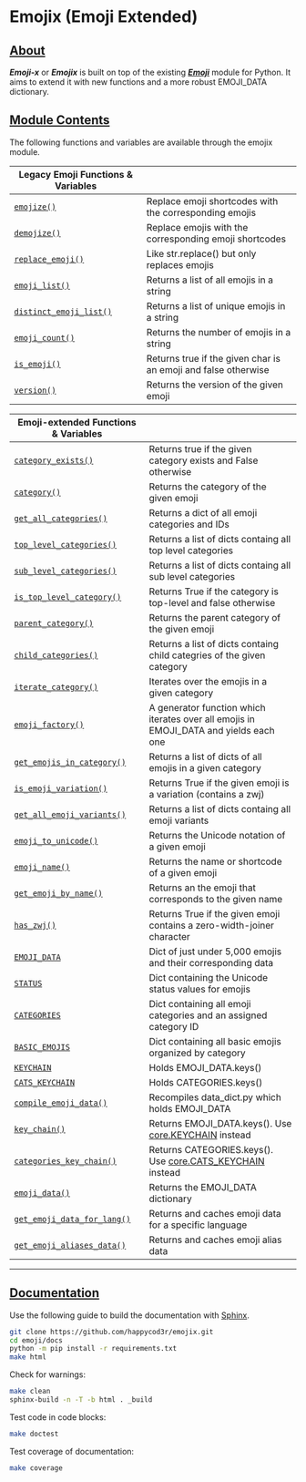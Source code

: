 # Emojix (Emoji Extended)

## [About](#about)
***Emoji-x*** or ***Emojix*** is built on top of the existing ***[Emoji](https://pypi.org/project/emoji/)*** module for Python. It aims to extend it with new functions and a more robust EMOJI_DATA dictionary.

## [Module Contents](#module-contents)
The following functions and variables are available through the emojix module.

| **Legacy Emoji Functions & Variables**                                                                           |                                                              |
|-----------------------------------------------------------------------------------------------|--------------------------------------------------------------|
| [`emojize()`](https://carpedm20.github.io/emoji/docs/#emoji.emojize)                          | Replace emoji shortcodes with the corresponding emojis                    |
| [`demojize()`](https://carpedm20.github.io/emoji/docs/#emoji.demojize)                        | Replace emojis with the corresponding emoji shortcodes                  |
| [`replace_emoji()`](https://carpedm20.github.io/emoji/docs/#emoji.replace_emoji)              | Like str.replace() but only replaces emojis
| [`emoji_list()`](https://carpedm20.github.io/emoji/docs/#emoji.emoji_list)                    | Returns a list of all emojis in a string
| [`distinct_emoji_list()`](https://carpedm20.github.io/emoji/docs/#emoji.distinct_emoji_list)  | Returns a list of unique emojis in a string
| [`emoji_count()`](https://carpedm20.github.io/emoji/docs/#emoji.emoji_count)                  | Returns the number of emojis in a string
| [`is_emoji()`](https://carpedm20.github.io/emoji/docs/#emoji.is_emoji)                        | Returns true if the given char is an emoji and false otherwise
| [`version()`](https://carpedm20.github.io/emoji/docs/#emoji.version)                          | Returns the version of the given emoji

| **Emoji-extended Functions & Variables**                                                                           |                                                              |
|-----------------------------------------------------------------------------------------------|--------------------------------------------------------------|
| [`category_exists()`](https://happycod3r.github.io/emojix/docs/#emojix.category_exists)         | Returns true if the given category exists and False otherwise
| [`category()`](https://happycod3r.github.io/emojix/docs/#emojix.category)                      | Returns the category of the given emoji
| [`get_all_categories()`](https://happycod3r.github.io/emojix/docs/#emojix.get_all_categories)  | Returns a dict of all emoji categories and IDs
| [`top_level_categories()`](https://happycod3r.github.io/emojix/docs/#emojix.top_level_categories) | Returns a list of dicts containg all top level categories
| [`sub_level_categories()`](https://happycod3r.github.io/emojix/docs/#emojix.sub_level_categories) | Returns a list of dicts containg all sub level categories
| [`is_top_level_category()`](https://happycod3r.github.io/emojix/docs/#emojix.is_top_level_category) | Returns True if the category is top-level and false otherwise
| [`parent_category()`](https://happycod3r.github.io/emojix/docs/#emojix.parent_category)          | Returns the parent category of the given emoji
| [`child_categories()`](https://happycod3r.github.io/emojix/docs/#emojix.child_categories)        | Returns a list of dicts containg child categries of the given category 
| [`iterate_category()`](https://happycod3r.github.io/emojix/docs/#emojix.iterate_category)        | Iterates over the emojis in a given category
| [`emoji_factory()`](https://happycod3r.github.io/emojix/docs/#emojix.emoji_factory)              | A generator function which iterates over all emojis in EMOJI_DATA and yields each one
| [`get_emojis_in_category()`](https://happycod3r.github.io/emojix/docs/#emojix.get_emojis_in_category)  | Returns a list of dicts of all emojis in a given category
| [`is_emoji_variation()`](https://happycod3r.github.io/emojix/docs/#emojix.is_emoji_variation)        | Returns True if the given emoji is a variation (contains a zwj)
| [`get_all_emoji_variants()`](https://happycod3r.github.io/emojix/docs/#emojix.get_all_emoji_variants) | Returns a list of dicts containg all emoji variants 
| [`emoji_to_unicode()`](https://happycod3r.github.io/emojix/docs/#emojix.emoji_to_unicode)    | Returns the Unicode notation of a given emoji
| [`emoji_name()`](https://happycod3r.github.io/emojix/docs/#emojix.emoji_name)      | Returns the name or shortcode of a given emoji
| [`get_emoji_by_name()`](https://happycod3r.github.io/emojix/docs/#emojix.get_emoji_by_name)        | Returns an the emoji that corresponds to the given name
| [`has_zwj()`](https://happycod3r.github.io/emojix/docs/#emojix.has_zwj)        | Returns True if the given emoji contains a zero-width-joiner character
| [`EMOJI_DATA`](https://happycod3r.github.io/emojix/docs/#emojix.EMOJI_DATA)                      | Dict of just under 5,000 emojis and their corresponding data
| [`STATUS`](https://carpedm20.github.io/emoji/docs/#emoji.STATUS)                               | Dict containing the Unicode status values for emojis
| [`CATEGORIES`](https://happycod3r.github.io/emojix/docs/#emojix.CATEGORIES)                     | Dict containing all emoji categories and an assigned category ID
| [`BASIC_EMOJIS`](https://happycod3r.github.io/emojix/docs/#emojix.BASIC_EMOJIS)                 | Dict containing all basic emojis organized by category
| [`KEYCHAIN`](https://happycod3r.github.io/emojix/docs/#emojix.KEYCHAIN)                        | Holds EMOJI_DATA.keys()
| [`CATS_KEYCHAIN`](https://happycod3r.github.io/emojix/docs/#emojix.CATS_KEYCHAIN)        | Holds CATEGORIES.keys()
| [`compile_emoji_data()`](https://happycod3r.github.io/emojix/docs/#emojix.compile_emoji_data)        | Recompiles data_dict.py which holds EMOJI_DATA
| [`key_chain()`](https://happycod3r.github.io/emojix/docs/#emojix.key_chain)        | Returns EMOJI_DATA.keys(). Use [core.KEYCHAIN](#emojix.KEYCHAIN) instead
| [`categories_key_chain()`](https://happycod3r.github.io/emojix/docs/#emojix.categories_key_chain)        | Returns CATEGORIES.keys(). Use [core.CATS_KEYCHAIN](#emojix.CATS_KEYCHAIN) instead
| [`emoji_data()`](https://happycod3r.github.io/emojix/docs/#emojix.emoji_data)                 | Returns the EMOJI_DATA dictionary
| [`get_emoji_data_for_lang()`](https://happycod3r.github.io/emojix/docs/#emojix.get_emoji_data_for_lang) | Returns and caches emoji data for a specific language
| [`get_emoji_aliases_data()`](https://happycod3r.github.io/emojix/docs/#emojix.get_emoji_aliases_data) | Returns and caches emoji alias data

---

## [Documentation](#documentation) 

Use the following guide to build the documentation with [Sphinx](https://www.sphinx-doc.org/).

```bash
git clone https://github.com/happycod3r/emojix.git
cd emoji/docs
python -m pip install -r requirements.txt
make html
```

Check for warnings:

```bash
make clean
sphinx-build -n -T -b html . _build
```

Test code in code blocks:

```bash
make doctest
```

Test coverage of documentation:

```bash
make coverage
```
